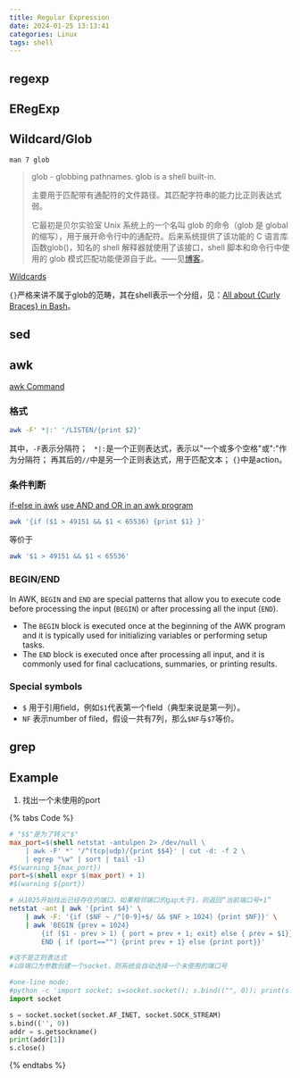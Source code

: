 ```yaml
---
title: Regular Expression
date: 2024-01-25 13:13:41
categories: Linux
tags: shell
---
```


## regexp

## ERegExp

## Wildcard/Glob

`man 7 glob`

> glob - globbing pathnames. glob is a shell built-in.
> 
> 主要用于匹配带有通配符的文件路径。其匹配字符串的能力比正则表达式弱。
> 
> 它最初是贝尔实验室 Unix 系统上的一个名叫 glob 的命令（glob 是 global 的缩写），用于展开命令行中的通配符。后来系统提供了该功能的 C 语言库函数glob()，知名的 shell 解释器就使用了该接口，shell 脚本和命令行中使用的 glob 模式匹配功能便源自于此。——见[博客](https://juejin.cn/post/6844904077801816077)。

[Wildcards](https://tldp.org/LDP/GNU-Linux-Tools-Summary/html/x11655.htm)

`{}`严格来讲不属于glob的范畴，其在shell表示一个分组，见：[All about {Curly Braces} in Bash](https://www.linux.com/topic/desktop/all-about-curly-braces-bash/)。

## sed

## awk

[awk Command](https://www.ibm.com/docs/nl/aix/7.2?topic=awk-command)

### 格式

```bash
awk -F' *|:' '/LISTEN/{print $2}'
```

其中，`-F`表示分隔符；
` *|:`是一个正则表达式，表示以"一个或多个空格"或":"作为分隔符；
再其后的`//`中是另一个正则表达式，用于匹配文本；
`{}`中是action。

### 条件判断

[if-else in awk](https://tecadmin.net/awk-conditional-statements/)
[use AND and OR in an awk program](https://unix.stackexchange.com/questions/660178/how-to-use-and-and-or-together-in-an-awk-program)

```bash
awk '{if ($1 > 49151 && $1 < 65536) {print $1} }'
```

等价于
```bash
awk '$1 > 49151 && $1 < 65536'
```

### BEGIN/END

In AWK, `BEGIN` and `END` are special patterns that allow you to execute code before processing the input (`BEGIN`) or after processing all the input (`END`).

- The `BEGIN` block is executed once at the beginning of the AWK program and it is typically used for initializing variables or performing setup tasks.
- The `END` block is executed once after processing all input, and it is commonly used for final caclucations, summaries, or printing results.

### Special symbols

- `$` 用于引用field，例如`$1`代表第一个field（典型来说是第一列）。
- `NF` 表示number of filed，假设一共有7列，那么`$NF`与`$7`等价。

## grep

## Example

1. 找出一个未使用的port

{% tabs Code %}

<!-- tab Makefile -->

```makefile
# "$$"是为了转义"$"
max_port=$(shell netstat -antulpen 2> /dev/null \
    | awk -F' *' '/^(tcp|udp)/{print $$4}' | cut -d: -f 2 \
    | egrep "\w" | sort | tail -1)
#$(warning ${max_port})
port=$(shell expr $(max_port) + 1)
#$(warning ${port})
```

<!-- endtab -->

<!-- tab Bash -->

```bash
# 从1025开始找出已经存在的端口，如果相邻端口的gap大于1，则返回“当前端口号+1”
netstat -ant | awk '{print $4}' \
    | awk -F: '{if ($NF ~ /^[0-9]+$/ && $NF > 1024) {print $NF}}' \
    | awk 'BEGIN {prev = 1024} 
        {if ($1 - prev > 1) { port = prev + 1; exit} else { prev = $1}} 
        END { if (port=="") {print prev + 1} else {print port}}'
```

<!-- endtab -->

<!-- tab Python-->

```python
#这不是正则表达式
#以0端口为参数创建一个socket，则系统会自动选择一个未使用的端口号

#one-line mode:
#python -c 'import socket; s=socket.socket(); s.bind(("", 0)); print(s.getsockname()[1]); s.close()'
import socket

s = socket.socket(socket.AF_INET, socket.SOCK_STREAM)
s.bind(('', 0))
addr = s.getsockname()
print(addr[1])
s.close()
```

<!-- endtab -->

{% endtabs %}
